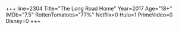 +++
line=2304
Title="The Long Road Home"
Year=2017
Age="18+"
IMDb="7.5"
RottenTomatoes="77%"
Netflix=0
Hulu=1
PrimeVideo=0
Disney=0
+++

